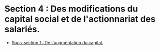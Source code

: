 # Section 4 : Des modifications du capital social et de l'actionnariat des salariés.

- [Sous-section 1 : De l'augmentation du capital.](sous-section-1)
